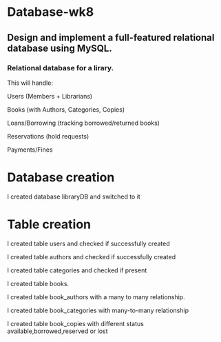 # Database-wk8

## Design and implement a full-featured relational database using MySQL.

### Relational database for a lirary.

This will handle:

Users (Members + Librarians)

Books (with Authors, Categories, Copies)

Loans/Borrowing (tracking borrowed/returned books)

Reservations (hold requests)

Payments/Fines

# Database creation

I created database libraryDB and switched to it

# Table creation

I created table users and checked if successfully created

I created table authors and checked if successfully created

I created table categories and checked if present

I created table books.

I created table book_authors with a many to many relationship.

I created table book_categories with many-to-many relationship

I created table book_copies with different status available,borrowed,reserved or lost
